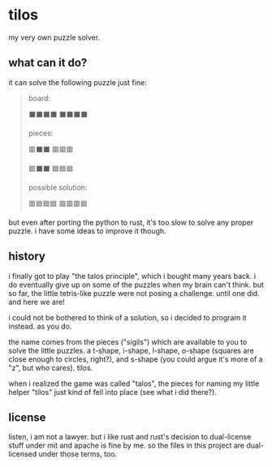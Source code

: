# tilos

my very own puzzle solver.

## what can it do?

it can solve the following puzzle just fine:

> board:
>
> ⬛️⬛️⬛️⬛️
> ⬛️⬛️⬛️⬛️
>
> pieces:
>
> 🟥⬛️⬛️
> 🟥🟥🟥
>
> 🟦⬛️⬛️
> 🟦🟦🟦
>
> possible solution:
>
> 🟥🟦🟦🟦
> 🟥🟥🟥🟦

but even after porting the python to rust, it's too slow to solve any proper puzzle. i have some ideas to improve it though.

## history

i finally got to play "the talos principle", which i bought many years back. i do eventually give up on some of the puzzles when my brain can't think. but so far, the little tetris-like puzzle were not posing a challenge. until one did. and here we are!

i could not be bothered to think of a solution, so i decided to program it instead. as you do.

the name comes from the pieces ("sigils") which are available to you to solve the little puzzles. a t-shape, i-shape, l-shape, o-shape (squares are close enough to circles, right?), and s-shape (you could argue it's more of a "z", but who cares). tilos.

when i realized the game was called "talos", the pieces for naming my little helper "tilos" just kind of fell into place (see what i did there?).

## license

listen, i am not a lawyer. but i like rust and rust's decision to dual-license stuff under mit and apache is fine by me. so the files in this project are dual-licensed under those terms, too.
